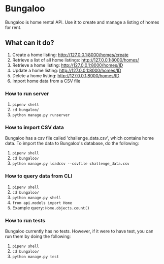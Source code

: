 # Bungaloo
Bungaloo is home rental API. Use it to create and manage a listing of homes for rent.

## What can it do?
1. Create a home listing: <http://127.0.0.1:8000/homes/create>
1. Retrieve a list of all home listings: <http://127.0.0.1:8000/homes/>
1. Retrieve a home listing: <http://127.0.0.1:8000/homes/ID>
1. Update a home listing: <http://127.0.0.1:8000/homes/ID>
1. Delete a home listing: <http://127.0.0.1:8000/homes/ID>
1. Import home data from a CSV file

### How to run server
1. `pipenv shell`
1. `cd bungaloo/`
1. `python manage.py runserver`

### How to import CSV data
Bungaloo has a csv file called 'challenge_data.csv', which contains home data. To import the data to Bungaloo's database, do the following:
1. `pipenv shell`
1. `cd bungaloo/`
1. `python manage.py loadcsv --csvfile challenge_data.csv`

### How to query data from CLI
1. `pipenv shell`
1. `cd bungaloo/`
1. `python manage.py shell`
1. `from api.models import Home`
1. Example query: `Home.objects.count()`


### How to run tests
Bungaloo currently has no tests. However, if it were to have test, you can run them by doing the following:
1. `pipenv shell`
1. `cd bungaloo/`
1. `python manage.py test`

